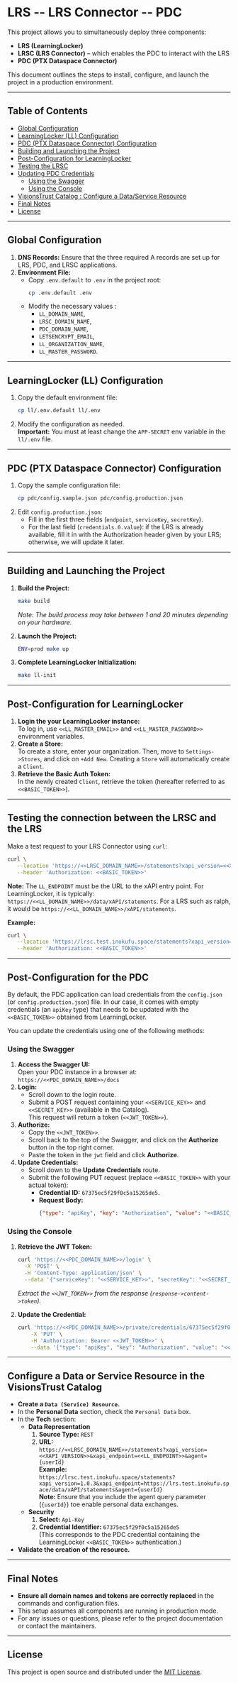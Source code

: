 # LRS -- LRS Connector -- PDC

This project allows you to simultaneously deploy three components:
- **LRS (LearningLocker)**
- **LRSC (LRS Connector)** – which enables the PDC to interact with the LRS
- **PDC (PTX Dataspace Connector)**

This document outlines the steps to install, configure, and launch the project in a production environment.

---

## Table of Contents

- [Global Configuration](#global-configuration)
- [LearningLocker (LL) Configuration](#learninglocker-ll-configuration)
- [PDC (PTX Dataspace Connector) Configuration](#pdc-ptx-dataspace-connector-configuration)
- [Building and Launching the Project](#building-and-launching-the-project)
- [Post-Configuration for LearningLocker](#post-configuration-for-learninglocker)
- [Testing the LRSC](#testing-the-connection-between-the-lrsc-and-the-lrs)
- [Updating PDC Credentials](#post-configuration-for-the-pdc)
  - [Using the Swagger](#using-the-swagger)
  - [Using the Console](#using-the-console)
- [VisionsTrust Catalog : Configure a Data/Service Resource](#configure-a-data-or-service-resource-in-the-visionstrust-catalog)
- [Final Notes](#final-notes)
- [License](#license)

---

## Global Configuration

1. **DNS Records:** Ensure that the three required A records are set up for LRS, PDC, and LRSC applications.
2. **Environment File:**
    - Copy `.env.default` to `.env` in the project root:
        ```bash
        cp .env.default .env
        ```
    - Modify the necessary values :
        - `LL_DOMAIN_NAME`,
        - `LRSC_DOMAIN_NAME`,
        - `PDC_DOMAIN_NAME`,
        - `LETSENCRYPT_EMAIL`,
        - `LL_ORGANIZATION_NAME`,
        - `LL_MASTER_PASSWORD`.

---

## LearningLocker (LL) Configuration

1. Copy the default environment file:
   ```bash
   cp ll/.env.default ll/.env
   ```
2. Modify the configuration as needed.  
**Important:** You must at least change the `APP-SECRET` env variable in the `ll/.env` file.

---

## PDC (PTX Dataspace Connector) Configuration

1. Copy the sample configuration file:
   ```bash
   cp pdc/config.sample.json pdc/config.production.json
   ```
2. Edit `config.production.json`:
   - Fill in the first three fields (`endpoint`, `serviceKey`, `secretKey`).
   - For the last field (`credentials.0.value`): if the LRS is already available, fill it in with the Authorization header given by your LRS; otherwise, we will update it later.

---

## Building and Launching the Project

1. **Build the Project:**
   ```bash
   make build
   ```
   *Note: The build process may take between 1 and 20 minutes depending on your hardware.*

2. **Launch the Project:**
   ```bash
   ENV=prod make up
   ```

3. **Complete LearningLocker Initialization:**
   ```bash
   make ll-init
   ```

---

## Post-Configuration for LearningLocker

1. **Login the your LearningLocker instance:**  
   To log in, use `<<LL_MASTER_EMAIL>>` and `<<LL_MASTER_PASSWORD>>` environment variables.
2. **Create a Store:**  
   To create a store, enter your organization. Then, move to `Settings->Stores`, and click on `+Add New`.
   Creating a `Store` will automatically create a `Client`.
3. **Retrieve the Basic Auth Token:**  
   In the newly created `Client`, retrieve the token (hereafter referred to as `<<BASIC_TOKEN>>`).

---

## Testing the connection between the LRSC and the LRS

Make a test request to your LRS Connector using `curl`:

```bash
curl \
   --location 'https://<<LRSC_DOMAIN_NAME>>/statements?xapi_version=<<XAPI_VERSION>>&xapi_endpoint=<<LL_ENDPOINT>>' \
   --header 'Authorization: <<BASIC_TOKEN>>'
```

**Note:** The `LL_ENDPOINT` must be the URL to the xAPI entry point. For LearningLocker, it is typically: `https://<<LL_DOMAIN_NAME>>/data/xAPI/statements`. For a LRS such as ralph, it would be `https://<<LL_DOMAIN_NAME>>/xAPI/statements`.

**Example:**

```bash
curl \
   --location 'https://lrsc.test.inokufu.space/statements?xapi_version=1.0.3&xapi_endpoint=https://lrs.test.inokufu.space/data/xAPI/statements' \
   --header 'Authorization: <<BASIC_TOKEN>>'
```

---

## Post-Configuration for the PDC

By default, the PDC application can load credentials from the `config.json` (or `config.production.json`) file. In our case, it comes with empty credentials (an `apiKey` type) that needs to be updated with the `<<BASIC_TOKEN>>` obtained from LearningLocker.

You can update the credentials using one of the following methods:

### Using the Swagger

1. **Access the Swagger UI:**  
   Open your PDC instance in a browser at: `https://<<PDC_DOMAIN_NAME>>/docs`
2. **Login:**
   - Scroll down to the login route.
   - Submit a POST request containing your `<<SERVICE_KEY>>` and `<<SECRET_KEY>>` (available in the Catalog).  
      This request will return a token (`<<JWT_TOKEN>>`).
3. **Authorize:**
   - Copy the `<<JWT_TOKEN>>`.
   - Scroll back to the top of the Swagger, and click on the **Authorize** button in the top right corner.
   - Paste the token in the `jwt` field and click **Authorize**.
4. **Update Credentials:**
   - Scroll down to the **Update Credentials** route.
   - Submit the following PUT request (replace `<<BASIC_TOKEN>>` with your actual token):
     - **Credential ID:** `67375ec5f29f0c5a15265de5`.
     - **Request Body:**
       ```json
       {"type": "apiKey", "key": "Authorization", "value": "<<BASIC_TOKEN>>"}
       ```

### Using the Console

1. **Retrieve the JWT Token:**
   ```bash
   curl 'https://<<PDC_DOMAIN_NAME>>/login' \
     -X 'POST' \
     -H 'Content-Type: application/json' \
     --data '{"serviceKey": "<<SERVICE_KEY>>", "secretKey": "<<SECRET_KEY>>"}'
   ```
   *Extract the `<<JWT_TOKEN>>` from the response (`response->content->token`).*

2. **Update the Credential:**
   ```bash
   curl 'https://<<PDC_DOMAIN_NAME>>/private/credentials/67375ec5f29f0c5a15265de5' \
       -X 'PUT' \
       -H 'Authorization: Bearer <<JWT_TOKEN>>' \
       --data '{"type": "apiKey", "key": "Authorization", "value": "<<BASIC_TOKEN>>"}'
   ```

---

## Configure a Data or Service Resource in the VisionsTrust Catalog

- **Create a `Data (Service) Resource`.**
- In the **Personal Data** section, check the `Personal Data` box.
- In the **Tech** section:
  - **Data Representation**
    1. **Source Type:** `REST`
    2. **URL:**  
       `https://<<LRSC_DOMAIN_NAME>>/statements?xapi_version=<<XAPI_VERSION>>&xapi_endpoint=<<LL_ENDPOINT>>&agent={userId}`  
       **Example:**  
       `https://lrsc.test.inokufu.space/statements?xapi_version=1.0.3&xapi_endpoint=https://lrs.test.inokufu.space/data/xAPI/statements&agent={userId}`  
       **Note:** Ensure that you include the agent query parameter (`{userId}`) toe enable personal data exchanges.
  - **Security**
    1. **Select:** `Api-Key`
    2. **Credential Identifier:** `67375ec5f29f0c5a15265de5`  
       (This corresponds to the PDC credential containing the LearningLocker `<<BASIC_TOKEN>>` authentication.)
- **Validate the creation of the resource.**

---

## Final Notes

- **Ensure all domain names and tokens are correctly replaced** in the commands and configuration files.
- This setup assumes all components are running in production mode.
- For any issues or questions, please refer to the project documentation or contact the maintainers.

---

## License

This project is open source and distributed under the [MIT License](LICENSE).
